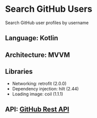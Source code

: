 # Search GitHub Users

Search GitHub user profiles by username

## Language: Kotlin

## Architecture: MVVM

## Libraries

- Networking: retrofit (2.0.0)
- Dependency injection: hilt (2.44)
- Loading image: coil (1.1.1)

## API: [GitHub Rest API](https://docs.github.com/en/rest)
